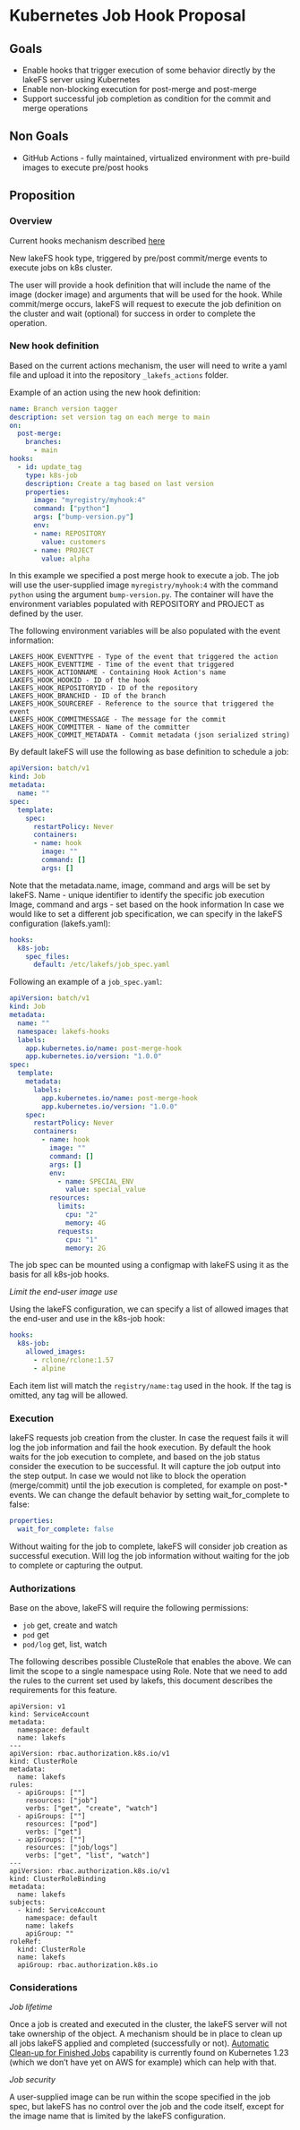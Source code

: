 # Kubernetes Job Hook Proposal

## Goals

- Enable hooks that trigger execution of some behavior directly by the lakeFS server using Kubernetes
- Enable non-blocking execution for post-merge and post-merge
- Support successful job completion as condition for the commit and merge operations


## Non Goals

- GitHub Actions - fully maintained, virtualized environment with pre-build images to execute pre/post hooks


## Proposition


### Overview

Current hooks mechanism described [here](https://docs.lakefs.io/setup/hooks.html)

New lakeFS hook type, triggered by pre/post commit/merge events to execute jobs on k8s cluster.

The user will provide a hook definition that will include the name of the image (docker image) and arguments that will be used for the hook.
While commit/merge occurs, lakeFS will request to execute the job definition on the cluster and wait (optional) for success in order to complete the operation.


### New hook definition

Based on the current actions mechanism, the user will need to write a yaml file and upload it into the repository `_lakefs_actions` folder.

Example of an action using the new hook definition:

```yaml
name: Branch version tagger
description: set version tag on each merge to main
on:
  post-merge:
    branches:
      - main
hooks:
  - id: update_tag
    type: k8s-job
    description: Create a tag based on last version
    properties:
      image: "myregistry/myhook:4"
      command: ["python"]
      args: ["bump-version.py"]
      env:
      - name: REPOSITORY
        value: customers
      - name: PROJECT
        value: alpha
```

In this example we specified a post merge hook to execute a job. The job will use the user-supplied image `myregistry/myhook:4` with the command `python` using the argument `bump-version.py`.
The container will have the environment variables populated with REPOSITORY and PROJECT as defined by the user.

The following environment variables will be also populated with the event information:

```
LAKEFS_HOOK_EVENTTYPE - Type of the event that triggered the action
LAKEFS_HOOK_EVENTTIME - Time of the event that triggered
LAKEFS_HOOK_ACTIONNAME - Containing Hook Action's name
LAKEFS_HOOK_HOOKID - ID of the hook
LAKEFS_HOOK_REPOSITORYID - ID of the repository
LAKEFS_HOOK_BRANCHID - ID of the branch
LAKEFS_HOOK_SOURCEREF - Reference to the source that triggered the event
LAKEFS_HOOK_COMMITMESSAGE - The message for the commit
LAKEFS_HOOK_COMMITTER - Name of the committer
LAKEFS_HOOK_COMMIT_METADATA - Commit metadata (json serialized string)
```

By default lakeFS will use the following as base definition to schedule a job:

```yaml
apiVersion: batch/v1
kind: Job
metadata:
  name: ""
spec:
  template:
    spec:
      restartPolicy: Never
      containers:
      - name: hook
        image: ""
        command: []
        args: []
```

Note that the metadata.name, image, command and args will be set by lakeFS.
Name - unique identifier to identify the specific job execution
Image, command and args - set based on the hook information
In case we would like to set a different job specification, we can specify in the lakeFS configuration (lakefs.yaml):

```yaml
hooks:
  k8s-job:
    spec_files:
      default: /etc/lakefs/job_spec.yaml
```

Following an example of a `job_spec.yaml`:

```yaml
apiVersion: batch/v1
kind: Job
metadata:
  name: ""
  namespace: lakefs-hooks
  labels:
    app.kubernetes.io/name: post-merge-hook
    app.kubernetes.io/version: "1.0.0"
spec:
  template:
    metadata:
      labels:
        app.kubernetes.io/name: post-merge-hook
        app.kubernetes.io/version: "1.0.0"
    spec:
      restartPolicy: Never
      containers:
        - name: hook
          image: ""
          command: []
          args: []
          env:
            - name: SPECIAL_ENV
              value: special_value
          resources:
            limits:
              cpu: "2"
              memory: 4G
            requests:
              cpu: "1"
              memory: 2G
```

The job spec can be mounted using a configmap with lakeFS using it as the basis for all k8s-job hooks.


*Limit the end-user image use*

Using the lakeFS configuration, we can specify a list of allowed images that the end-user and use in the k8s-job hook:

```yaml
hooks:
  k8s-job:
    allowed_images:
      - rclone/rclone:1.57
      - alpine
```

Each item list will match the `registry/name:tag` used in the hook.
If the tag is omitted, any tag will be allowed.


### Execution

lakeFS requests job creation from the cluster.  In case the request fails it will log the job information and fail the hook execution.
By default the hook waits for the job execution to complete, and based on the job status consider the execution to be successful.
It will capture the job output into the step output.
In case we would not like to block the operation (merge/commit) until the job execution is completed, for example on post-* events. We can change the default behavior by setting wait_for_complete to false:

```yaml
properties:
  wait_for_complete: false
```

Without waiting for the job to complete, lakeFS will consider job creation as successful execution. Will log the job information without waiting for the job to complete or capturing the output.

### Authorizations

Base on the above, lakeFS will require the following permissions:

- `job` get, create and watch
- `pod` get
- `pod/log` get, list, watch

The following describes possible ClusteRole that enables the above. We can limit the scope to a single namespace using Role.
Note that we need to add the rules to the current set used by lakefs, this document describes the requirements for this feature.

```
apiVersion: v1
kind: ServiceAccount
metadata:
  namespace: default
  name: lakefs
---
apiVersion: rbac.authorization.k8s.io/v1
kind: ClusterRole
metadata:
  name: lakefs
rules:
  - apiGroups: [""]
    resources: ["job"]
    verbs: ["get", "create", "watch"]
  - apiGroups: [""]
    resources: ["pod"]
    verbs: ["get"]
  - apiGroups: [""]
    resources: ["job/logs"]
    verbs: ["get", "list", "watch"]
---
apiVersion: rbac.authorization.k8s.io/v1
kind: ClusterRoleBinding
metadata:
  name: lakefs
subjects:
  - kind: ServiceAccount
    namespace: default
    name: lakefs
    apiGroup: ""
roleRef:
  kind: ClusterRole
  name: lakefs
  apiGroup: rbac.authorization.k8s.io
```


### Considerations

*Job lifetime*

Once a job is created and executed in the cluster, the lakeFS server will not take ownership of the object. A mechanism should be in place to clean up all jobs lakeFS applied and completed (successfully or not).
[Automatic Clean-up for Finished Jobs](https://kubernetes.io/docs/concepts/workloads/controllers/ttlafterfinished/) capability is currently found on Kubernetes 1.23 (which we don’t have yet on AWS for example) which can help with that.

*Job security*

A user-supplied image can be run within the scope specified in the job spec, but lakeFS has no control over the job and the code itself, except for the image name that is limited by the lakeFS configuration.


